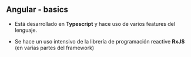 ## Angular - basics

- Está desarrollado en **Typescript** y hace uso de varios features del lenguaje.

- Se hace un uso intensivo de la librería de programación reactive **RxJS** (en varias partes del framework)




